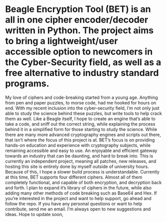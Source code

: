 # Beagle Encryption Tool (BET) is an all in one cipher encoder/decoder written in Python. The project aims to bring a lightweight/user accessible option to newcomers in the Cyber-Security field, as well as a free alternative to industry standard programs.
My love of ciphers and code-breaking started from a young age. Anything from pen and paper puzzles, to morse code, had me hooked for hours on end. With my recent inclusion into the cyber-security field, I’m not only just able to study the science behind these puzzles, but write tools to help crack them as well. Like a Beagle itself, I hope to create an engine that’s able to take a code, and sniff out the correct string, while explaining the process behind it in a simplified form for those starting to study the science.
While there are many more advanced cryptography engines and scripts out there, that isn’t where the focus of this project is at. BET’s focus is on providing hands-on education and experience with cryptography subjects, while remaining accessible and easy to use.‌ An enjoyable and efficient gateway towards an industry that can be daunting, and hard to break into.
This is currently an independent project, meaning all patches, new releases, and hosting this site is entirely done by myself outside of university hours. Because of this, I‌ hope a slower build process is understandable. Currently at this time, BET supports four different ciphers. Almost all of them completely functional, and capable of both encryption, and decryption back and forth. I plan to expand it’s library of ciphers in the future, while also adding many other methods of code breaking such as Base64 and Hex.
If you’re interested in the project and want to help support, go ahead and follow the repo. If you have any personal questions or want to help contribute, send me an email. I’m always open to new suggestions and ideas. Hope to update soon,
